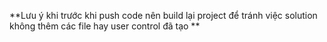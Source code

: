 **Lưu ý khi trước khi push code nên build lại project để tránh việc solution không thêm các file hay user control đã tạo **
